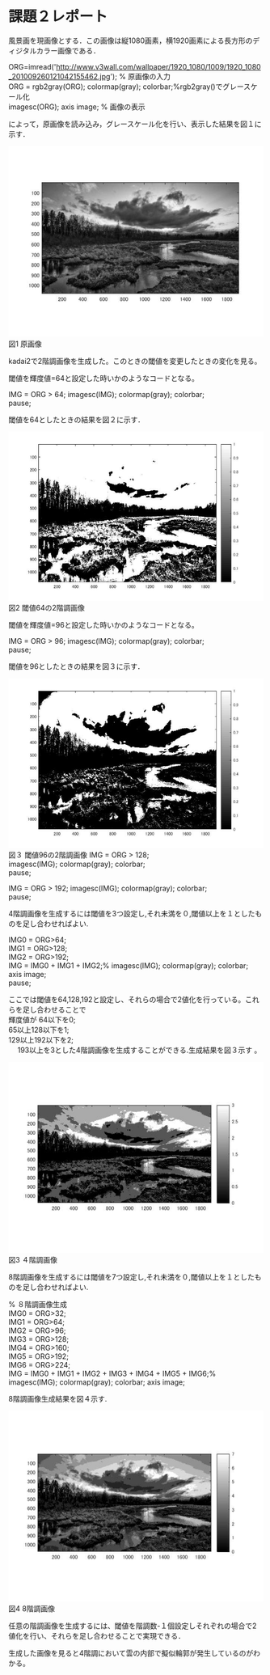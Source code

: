 ﻿# 課題２レポート

風景画を現画像とする．この画像は縦1080画素，横1920画素による長方形のディジタルカラー画像である．

ORG=imread('http://www.v3wall.com/wallpaper/1920_1080/1009/1920_1080_201009260121042155462.jpg'); % 原画像の入力  
ORG = rgb2gray(ORG); colormap(gray); colorbar;%rgb2gray()でグレースケール化  
imagesc(ORG); axis image; % 画像の表示  

によって，原画像を読み込み，グレースケール化を行い、表示した結果を図１に示す．  

![原画像](https://github.com/MogmogPakupaku/lecture_image_processing/blob/master/image/kadai2_gryorg.jpg)  
図1 原画像

kadai2で2階調画像を生成した。このときの閾値を変更したときの変化を見る。

閾値を輝度値=64と設定した時いかのようなコードとなる。

IMG = ORG > 64; 
imagesc(IMG); colormap(gray); colorbar;  
pause; 

閾値を64としたときの結果を図２に示す．  

![原画像](https://github.com/MogmogPakupaku/lecture_image_processing/blob/master/image/kadai3_64.jpg)  
図2 閾値64の2階調画像 

閾値を輝度値=96と設定した時いかのようなコードとなる。

IMG = ORG > 96; 
imagesc(IMG); colormap(gray); colorbar;  
pause; 

閾値を96としたときの結果を図３に示す．  

![原画像](https://github.com/MogmogPakupaku/lecture_image_processing/blob/master/image/kadai3_96.jpg)  
図３ 閾値96の2階調画像 
IMG = ORG > 128;  
imagesc(IMG); colormap(gray); colorbar;  
pause; 

IMG = ORG > 192; 
imagesc(IMG); colormap(gray); colorbar;  
pause;  

 

4階調画像を生成するには閾値を3つ設定し,それ未満を０,閾値以上を１としたものを足し合わせればよい.

IMG0 = ORG>64;  
IMG1 = ORG>128;  
IMG2 = ORG>192;  
IMG = IMG0 + IMG1 + IMG2;% 
imagesc(IMG); colormap(gray); colorbar;  axis image;  
pause;   

ここでは閾値を64,128,192と設定し、それらの場合で2値化を行っている。これらを足し合わせることで  
輝度値が        64以下を0;  
         65以上128以下を1;  
        129以上192以下を2;  
        　      193以上を3とした4階調画像を生成することができる.生成結果を図３示す 。

![原画像](https://github.com/MogmogPakupaku/lecture_image_processing/blob/master/image/kadai2_2.jpg)  
図3 ４階調画像

8階調画像を生成するには閾値を7つ設定し,それ未満を０,閾値以上を１としたものを足し合わせればよい.    

% ８階調画像生成  
IMG0 = ORG>32;    
IMG1 = ORG>64;    
IMG2 = ORG>96;    
IMG3 = ORG>128;   
IMG4 = ORG>160;   
IMG5 = ORG>192;   
IMG6 = ORG>224;   
IMG = IMG0 + IMG1 + IMG2 + IMG3  + IMG4 + IMG5 + IMG6;%        
imagesc(IMG); colormap(gray); colorbar; axis image;   

8階調画像生成結果を図４示す.

![原画像](https://github.com/MogmogPakupaku/lecture_image_processing/blob/master/image/kadai2_3.jpg)  
図4 8階調画像

任意の階調画像を生成するには、閾値を階調数-１個設定しそれぞれの場合で2値化を行い、それらを足し合わせることで実現できる．　　

生成した画像を見ると4階調において雲の内部で擬似輪郭が発生しているのがわかる。
